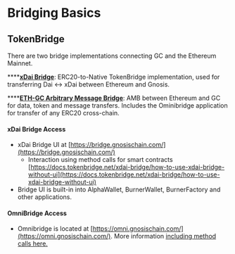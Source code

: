 ---
---

# Bridging Basics

## TokenBridge

There are two bridge implementations connecting GC and the Ethereum Mainnet.

\*\*\*\*[**xDai Bridge**](https://docs.tokenbridge.net/xdai-bridge/about): ERC20-to-Native TokenBridge implementation, used for transferring Dai <-> xDai between Ethereum and Gnosis.

\*\*\*\*[**ETH-GC Arbitrary Message Bridge**](https://docs.tokenbridge.net/eth-xdai-amb-bridge/about-the-eth-xdai-amb): AMB between Ethereum and GC for data, token and message transfers. Includes the Ominibridge application for transfer of any ERC20 cross-chain.

#### xDai Bridge Access

* xDai Bridge UI at [https://bridge.gnosischain.com/](https://bridge.gnosischain.com/)
  * Interaction using method calls for smart contracts[ ](https://docs.tokenbridge.net/xdai-bridge/how-to-use-xdai-bridge-without-ui)[https://docs.tokenbridge.net/xdai-bridge/how-to-use-xdai-bridge-without-ui](https://docs.tokenbridge.net/xdai-bridge/how-to-use-xdai-bridge-without-ui)
* Bridge UI is built-in into AlphaWallet, BurnerWallet, BurnerFactory and other applications.

#### OmniBridge Access

* Omnibridge is located at [https://omni.gnosischain.com/](https://omni.gnosischain.com/). More information [including method calls here.](https://docs.tokenbridge.net/eth-xdai-amb-bridge/multi-token-extension)

